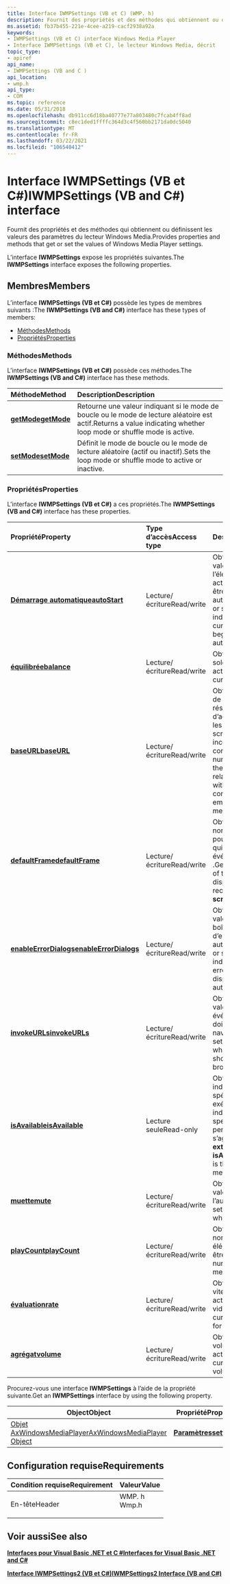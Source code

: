 ```yaml
---
title: Interface IWMPSettings (VB et C) (WMP. h)
description: Fournit des propriétés et des méthodes qui obtiennent ou définissent les valeurs des paramètres du lecteur Windows Media. L’interface IWMPSettings expose les propriétés suivantes.
ms.assetid: fb37b455-221e-4cee-a219-cacf2938a92a
keywords:
- IWMPSettings (VB et C) interface Windows Media Player
- Interface IWMPSettings (VB et C), le lecteur Windows Media, décrit
topic_type:
- apiref
api_name:
- IWMPSettings (VB and C )
api_location:
- wmp.h
api_type:
- COM
ms.topic: reference
ms.date: 05/31/2018
ms.openlocfilehash: db911cc6d18ba40777e77a803480c7fcab4ff8ad
ms.sourcegitcommit: c8ec1ded1ffffc364d3c4f560bb2171da0dc5040
ms.translationtype: MT
ms.contentlocale: fr-FR
ms.lasthandoff: 03/22/2021
ms.locfileid: "106540412"
---
```

# <a name="iwmpsettings-vb-and-c-interface"></a><span data-ttu-id="3c9cf-105">Interface IWMPSettings (VB et C#)</span><span class="sxs-lookup"><span data-stu-id="3c9cf-105">IWMPSettings (VB and C#) interface</span></span>

<span data-ttu-id="3c9cf-106">Fournit des propriétés et des méthodes qui obtiennent ou définissent les valeurs des paramètres du lecteur Windows Media.</span><span class="sxs-lookup"><span data-stu-id="3c9cf-106">Provides properties and methods that get or set the values of Windows Media Player settings.</span></span>

<span data-ttu-id="3c9cf-107">L’interface **IWMPSettings** expose les propriétés suivantes.</span><span class="sxs-lookup"><span data-stu-id="3c9cf-107">The **IWMPSettings** interface exposes the following properties.</span></span>

## <a name="members"></a><span data-ttu-id="3c9cf-108">Membres</span><span class="sxs-lookup"><span data-stu-id="3c9cf-108">Members</span></span>

<span data-ttu-id="3c9cf-109">L’interface **IWMPSettings (VB et C#)** possède les types de membres suivants :</span><span class="sxs-lookup"><span data-stu-id="3c9cf-109">The **IWMPSettings (VB and C#)** interface has these types of members:</span></span>

-   [<span data-ttu-id="3c9cf-110">Méthodes</span><span class="sxs-lookup"><span data-stu-id="3c9cf-110">Methods</span></span>](#methods)
-   [<span data-ttu-id="3c9cf-111">Propriétés</span><span class="sxs-lookup"><span data-stu-id="3c9cf-111">Properties</span></span>](#properties)

### <a name="methods"></a><span data-ttu-id="3c9cf-112">Méthodes</span><span class="sxs-lookup"><span data-stu-id="3c9cf-112">Methods</span></span>

<span data-ttu-id="3c9cf-113">L’interface **IWMPSettings (VB et C#)** possède ces méthodes.</span><span class="sxs-lookup"><span data-stu-id="3c9cf-113">The **IWMPSettings (VB and C#)** interface has these methods.</span></span>



| <span data-ttu-id="3c9cf-114">Méthode</span><span class="sxs-lookup"><span data-stu-id="3c9cf-114">Method</span></span>                                                               | <span data-ttu-id="3c9cf-115">Description</span><span class="sxs-lookup"><span data-stu-id="3c9cf-115">Description</span></span>                                                                        |
|:---------------------------------------------------------------------|:-----------------------------------------------------------------------------------|
| [<span data-ttu-id="3c9cf-116">**getMode**</span><span class="sxs-lookup"><span data-stu-id="3c9cf-116">**getMode**</span></span>](wmplibiwmpsettings-iwmpsettings-getmode--vb-and-c.md) | <span data-ttu-id="3c9cf-117">Retourne une valeur indiquant si le mode de boucle ou le mode de lecture aléatoire est actif.</span><span class="sxs-lookup"><span data-stu-id="3c9cf-117">Returns a value indicating whether loop mode or shuffle mode is active.</span></span><br/> |
| [<span data-ttu-id="3c9cf-118">**setMode**</span><span class="sxs-lookup"><span data-stu-id="3c9cf-118">**setMode**</span></span>](wmplibiwmpsettings-iwmpsettings-setmode--vb-and-c.md) | <span data-ttu-id="3c9cf-119">Définit le mode de boucle ou le mode de lecture aléatoire (actif ou inactif).</span><span class="sxs-lookup"><span data-stu-id="3c9cf-119">Sets the loop mode or shuffle mode to active or inactive.</span></span><br/>               |



 

### <a name="properties"></a><span data-ttu-id="3c9cf-120">Propriétés</span><span class="sxs-lookup"><span data-stu-id="3c9cf-120">Properties</span></span>

<span data-ttu-id="3c9cf-121">L’interface **IWMPSettings (VB et C#)** a ces propriétés.</span><span class="sxs-lookup"><span data-stu-id="3c9cf-121">The **IWMPSettings (VB and C#)** interface has these properties.</span></span>



| <span data-ttu-id="3c9cf-122">Propriété</span><span class="sxs-lookup"><span data-stu-id="3c9cf-122">Property</span></span>                                                                                              | <span data-ttu-id="3c9cf-123">Type d’accès</span><span class="sxs-lookup"><span data-stu-id="3c9cf-123">Access type</span></span>           | <span data-ttu-id="3c9cf-124">Description</span><span class="sxs-lookup"><span data-stu-id="3c9cf-124">Description</span></span>                                                                                                                                  |
|:------------------------------------------------------------------------------------------------------|:----------------------|:---------------------------------------------------------------------------------------------------------------------------------------------|
| [<span data-ttu-id="3c9cf-125">**Démarrage automatique**</span><span class="sxs-lookup"><span data-stu-id="3c9cf-125">**autoStart**</span></span>](wmplibiwmpsettings-iwmpsettings-autostart--vb-and-c.md)<br/>                   | <span data-ttu-id="3c9cf-126">Lecture/écriture</span><span class="sxs-lookup"><span data-stu-id="3c9cf-126">Read/write</span></span><br/> | <span data-ttu-id="3c9cf-127">Obtient ou définit une valeur indiquant si l’élément multimédia actuel commence à être lu automatiquement.</span><span class="sxs-lookup"><span data-stu-id="3c9cf-127">Gets or sets a value indicating whether the current media item begins playing automatically.</span></span> <br/>                                     |
| [<span data-ttu-id="3c9cf-128">**équilibrée**</span><span class="sxs-lookup"><span data-stu-id="3c9cf-128">**balance**</span></span>](wmplibiwmpsettings-iwmpsettings-balance--vb-and-c.md)<br/>                       | <span data-ttu-id="3c9cf-129">Lecture/écriture</span><span class="sxs-lookup"><span data-stu-id="3c9cf-129">Read/write</span></span><br/> | <span data-ttu-id="3c9cf-130">Obtient ou définit le solde stéréo actuel.</span><span class="sxs-lookup"><span data-stu-id="3c9cf-130">Gets or sets the current stereo balance.</span></span><br/>                                                                                          |
| [<span data-ttu-id="3c9cf-131">**baseURL**</span><span class="sxs-lookup"><span data-stu-id="3c9cf-131">**baseURL**</span></span>](wmplibiwmpsettings-iwmpsettings-baseurl--vb-and-c.md)<br/>                       | <span data-ttu-id="3c9cf-132">Lecture/écriture</span><span class="sxs-lookup"><span data-stu-id="3c9cf-132">Read/write</span></span><br/> | <span data-ttu-id="3c9cf-133">Obtient ou définit l’URL de base utilisée pour la résolution de chemin d’accès relative avec les commandes de script d’URL incorporées dans le contenu multimédia numérique.</span><span class="sxs-lookup"><span data-stu-id="3c9cf-133">Gets or sets the base URL used for relative path resolution with URL script commands that are embedded in digital media content.</span></span> <br/> |
| [<span data-ttu-id="3c9cf-134">**defaultFrame**</span><span class="sxs-lookup"><span data-stu-id="3c9cf-134">**defaultFrame**</span></span>](wmplibiwmpsettings-iwmpsettings-defaultframe--vb-and-c.md)<br/>             | <span data-ttu-id="3c9cf-135">Lecture/écriture</span><span class="sxs-lookup"><span data-stu-id="3c9cf-135">Read/write</span></span><br/> | <span data-ttu-id="3c9cf-136">Obtient ou définit le nom du frame utilisé pour afficher une URL qui est reçue dans un événement **commande** .</span><span class="sxs-lookup"><span data-stu-id="3c9cf-136">Gets or sets the name of the frame used to display a URL that is received in a **scriptCommand** event.</span></span> <br/>                          |
| [<span data-ttu-id="3c9cf-137">**enableErrorDialogs**</span><span class="sxs-lookup"><span data-stu-id="3c9cf-137">**enableErrorDialogs**</span></span>](wmplibiwmpsettings-iwmpsettings-enableerrordialogs--vb-and-c.md)<br/> | <span data-ttu-id="3c9cf-138">Lecture/écriture</span><span class="sxs-lookup"><span data-stu-id="3c9cf-138">Read/write</span></span><br/> | <span data-ttu-id="3c9cf-139">Obtient ou définit une valeur indiquant si les boîtes de dialogue d’erreur s’affichent automatiquement.</span><span class="sxs-lookup"><span data-stu-id="3c9cf-139">Gets or sets a value indicating whether error dialog boxes are displayed automatically.</span></span><br/>                                           |
| [<span data-ttu-id="3c9cf-140">**invokeURLs**</span><span class="sxs-lookup"><span data-stu-id="3c9cf-140">**invokeURLs**</span></span>](wmplibiwmpsettings-iwmpsettings-invokeurls--vb-and-c.md)<br/>                 | <span data-ttu-id="3c9cf-141">Lecture/écriture</span><span class="sxs-lookup"><span data-stu-id="3c9cf-141">Read/write</span></span><br/> | <span data-ttu-id="3c9cf-142">Obtient ou définit une valeur indiquant si les événements d’URL doivent lancer un navigateur Web.</span><span class="sxs-lookup"><span data-stu-id="3c9cf-142">Gets or sets a value indicating whether URL events should launch a Web browser.</span></span> <br/>                                                  |
| [<span data-ttu-id="3c9cf-143">**isAvailable**</span><span class="sxs-lookup"><span data-stu-id="3c9cf-143">**isAvailable**</span></span>](iwmpsettings-isavailable--vb-and-c.md)<br/>                                  | <span data-ttu-id="3c9cf-144">Lecture seule</span><span class="sxs-lookup"><span data-stu-id="3c9cf-144">Read-only</span></span><br/>  | <span data-ttu-id="3c9cf-145">Obtient une valeur indiquant si une action spécifiée peut être exécutée.</span><span class="sxs-lookup"><span data-stu-id="3c9cf-145">Gets a value indicating whether a specified action can be performed.</span></span> <span data-ttu-id="3c9cf-146">En C#, il s’agit de la méthode d' **extraction de \_ isAvailable** .</span><span class="sxs-lookup"><span data-stu-id="3c9cf-146">In C#, this is the **get\_isAvailable** method.</span></span><br/>             |
| [<span data-ttu-id="3c9cf-147">**muette**</span><span class="sxs-lookup"><span data-stu-id="3c9cf-147">**mute**</span></span>](wmplibiwmpsettings-iwmpsettings-mute--vb-and-c.md)<br/>                             | <span data-ttu-id="3c9cf-148">Lecture/écriture</span><span class="sxs-lookup"><span data-stu-id="3c9cf-148">Read/write</span></span><br/> | <span data-ttu-id="3c9cf-149">Obtient ou définit une valeur indiquant si l’audio est muet.</span><span class="sxs-lookup"><span data-stu-id="3c9cf-149">Gets or sets a value indicating whether audio is muted.</span></span> <br/>                                                                          |
| [<span data-ttu-id="3c9cf-150">**playCount**</span><span class="sxs-lookup"><span data-stu-id="3c9cf-150">**playCount**</span></span>](wmplibiwmpsettings-iwmpsettings-playcount--vb-and-c.md)<br/>                   | <span data-ttu-id="3c9cf-151">Lecture/écriture</span><span class="sxs-lookup"><span data-stu-id="3c9cf-151">Read/write</span></span><br/> | <span data-ttu-id="3c9cf-152">Obtient ou définit le nombre de fois qu’un élément multimédia doit être lu.</span><span class="sxs-lookup"><span data-stu-id="3c9cf-152">Gets or sets the number of times a media item will play.</span></span> <br/>                                                                         |
| [<span data-ttu-id="3c9cf-153">**évaluation**</span><span class="sxs-lookup"><span data-stu-id="3c9cf-153">**rate**</span></span>](wmplibiwmpsettings-iwmpsettings-rate--vb-and-c.md)<br/>                             | <span data-ttu-id="3c9cf-154">Lecture/écriture</span><span class="sxs-lookup"><span data-stu-id="3c9cf-154">Read/write</span></span><br/> | <span data-ttu-id="3c9cf-155">Obtient ou définit la vitesse de lecture actuelle pour la vidéo.</span><span class="sxs-lookup"><span data-stu-id="3c9cf-155">Gets or sets the current playback rate for video.</span></span> <br/>                                                                                |
| [<span data-ttu-id="3c9cf-156">**agrégat**</span><span class="sxs-lookup"><span data-stu-id="3c9cf-156">**volume**</span></span>](wmplibiwmpsettings-iwmpsettings-volume--vb-and-c.md)<br/>                         | <span data-ttu-id="3c9cf-157">Lecture/écriture</span><span class="sxs-lookup"><span data-stu-id="3c9cf-157">Read/write</span></span><br/> | <span data-ttu-id="3c9cf-158">Obtient ou définit le volume de lecture actuel.</span><span class="sxs-lookup"><span data-stu-id="3c9cf-158">Gets or sets the current playback volume.</span></span> <br/>                                                                                        |



 

<span data-ttu-id="3c9cf-159">Procurez-vous une interface **IWMPSettings** à l’aide de la propriété suivante.</span><span class="sxs-lookup"><span data-stu-id="3c9cf-159">Get an **IWMPSettings** interface by using the following property.</span></span>



| <span data-ttu-id="3c9cf-160">Object</span><span class="sxs-lookup"><span data-stu-id="3c9cf-160">Object</span></span>                                                                   | <span data-ttu-id="3c9cf-161">Propriété</span><span class="sxs-lookup"><span data-stu-id="3c9cf-161">Property</span></span>                                                             |
|--------------------------------------------------------------------------|----------------------------------------------------------------------|
| [<span data-ttu-id="3c9cf-162">Objet AxWindowsMediaPlayer</span><span class="sxs-lookup"><span data-stu-id="3c9cf-162">AxWindowsMediaPlayer Object</span></span>](axwindowsmediaplayer-object--vb-and-c.md) | [<span data-ttu-id="3c9cf-163">**Paramètres**</span><span class="sxs-lookup"><span data-stu-id="3c9cf-163">**settings**</span></span>](axwmplib-axwindowsmediaplayer-settings--vb-and-c.md) |



 

## <a name="requirements"></a><span data-ttu-id="3c9cf-164">Configuration requise</span><span class="sxs-lookup"><span data-stu-id="3c9cf-164">Requirements</span></span>



| <span data-ttu-id="3c9cf-165">Condition requise</span><span class="sxs-lookup"><span data-stu-id="3c9cf-165">Requirement</span></span> | <span data-ttu-id="3c9cf-166">Valeur</span><span class="sxs-lookup"><span data-stu-id="3c9cf-166">Value</span></span> |
|-------------------|----------------------------------------------------------------------------------|
| <span data-ttu-id="3c9cf-167">En-tête</span><span class="sxs-lookup"><span data-stu-id="3c9cf-167">Header</span></span><br/> | <dl> <span data-ttu-id="3c9cf-168"><dt>WMP. h</dt></span><span class="sxs-lookup"><span data-stu-id="3c9cf-168"><dt>Wmp.h</dt></span></span> </dl> |



## <a name="see-also"></a><span data-ttu-id="3c9cf-169">Voir aussi</span><span class="sxs-lookup"><span data-stu-id="3c9cf-169">See also</span></span>

<dl> <dt>

[<span data-ttu-id="3c9cf-170">**Interfaces pour Visual Basic .NET et C #**</span><span class="sxs-lookup"><span data-stu-id="3c9cf-170">**Interfaces for Visual Basic .NET and C#**</span></span>](interfaces-for-visual-basic--net-and-c.md)
</dt> <dt>

[<span data-ttu-id="3c9cf-171">**Interface IWMPSettings2 (VB et C#)**</span><span class="sxs-lookup"><span data-stu-id="3c9cf-171">**IWMPSettings2 Interface (VB and C#)**</span></span>](iwmpsettings2--vb-and-c.md)
</dt> </dl>

 

 





